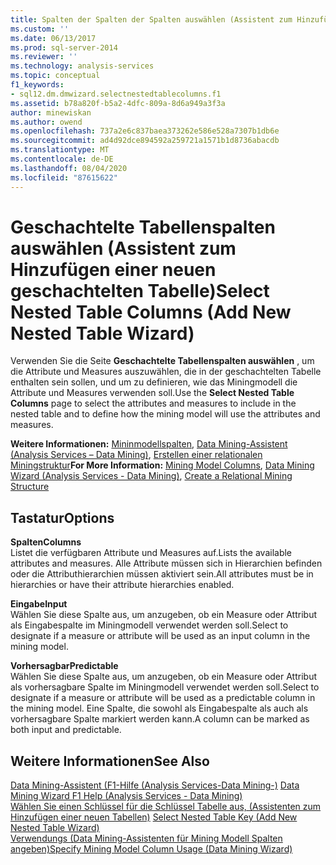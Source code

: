 ```yaml
---
title: Spalten der Spalten der Spalten auswählen (Assistent zum Hinzufügen einer neuen Tabellen Tabelle) | Microsoft-Dokumentation
ms.custom: ''
ms.date: 06/13/2017
ms.prod: sql-server-2014
ms.reviewer: ''
ms.technology: analysis-services
ms.topic: conceptual
f1_keywords:
- sql12.dm.dmwizard.selectnestedtablecolumns.f1
ms.assetid: b78a820f-b5a2-4dfc-809a-8d6a949a3f3a
author: minewiskan
ms.author: owend
ms.openlocfilehash: 737a2e6c837baea373262e586e528a7307b1db6e
ms.sourcegitcommit: ad4d92dce894592a259721a1571b1d8736abacdb
ms.translationtype: MT
ms.contentlocale: de-DE
ms.lasthandoff: 08/04/2020
ms.locfileid: "87615622"
---
```

# <a name="select-nested-table-columns-add-new-nested-table-wizard"></a><span data-ttu-id="005b8-102">Geschachtelte Tabellenspalten auswählen (Assistent zum Hinzufügen einer neuen geschachtelten Tabelle)</span><span class="sxs-lookup"><span data-stu-id="005b8-102">Select Nested Table Columns (Add New Nested Table Wizard)</span></span>
  <span data-ttu-id="005b8-103">Verwenden Sie die Seite **Geschachtelte Tabellenspalten auswählen** , um die Attribute und Measures auszuwählen, die in der geschachtelten Tabelle enthalten sein sollen, und um zu definieren, wie das Miningmodell die Attribute und Measures verwenden soll.</span><span class="sxs-lookup"><span data-stu-id="005b8-103">Use the **Select Nested Table Columns** page to select the attributes and measures to include in the nested table and to define how the mining model will use the attributes and measures.</span></span>  
  
 <span data-ttu-id="005b8-104">**Weitere Informationen:** [Mininmodellspalten](data-mining/mining-model-columns.md), [Data Mining-Assistent &#40;Analysis Services – Data Mining&#41;](data-mining/data-mining-wizard-analysis-services-data-mining.md), [Erstellen einer relationalen Miningstruktur](data-mining/create-a-relational-mining-structure.md)</span><span class="sxs-lookup"><span data-stu-id="005b8-104">**For More Information:** [Mining Model Columns](data-mining/mining-model-columns.md), [Data Mining Wizard &#40;Analysis Services - Data Mining&#41;](data-mining/data-mining-wizard-analysis-services-data-mining.md), [Create a Relational Mining Structure](data-mining/create-a-relational-mining-structure.md)</span></span>  
  
## <a name="options"></a><span data-ttu-id="005b8-105">Tastatur</span><span class="sxs-lookup"><span data-stu-id="005b8-105">Options</span></span>  
 <span data-ttu-id="005b8-106">**Spalten**</span><span class="sxs-lookup"><span data-stu-id="005b8-106">**Columns**</span></span>  
 <span data-ttu-id="005b8-107">Listet die verfügbaren Attribute und Measures auf.</span><span class="sxs-lookup"><span data-stu-id="005b8-107">Lists the available attributes and measures.</span></span> <span data-ttu-id="005b8-108">Alle Attribute müssen sich in Hierarchien befinden oder die Attributhierarchien müssen aktiviert sein.</span><span class="sxs-lookup"><span data-stu-id="005b8-108">All attributes must be in hierarchies or have their attribute hierarchies enabled.</span></span>  
  
 <span data-ttu-id="005b8-109">**Eingabe**</span><span class="sxs-lookup"><span data-stu-id="005b8-109">**Input**</span></span>  
 <span data-ttu-id="005b8-110">Wählen Sie diese Spalte aus, um anzugeben, ob ein Measure oder Attribut als Eingabespalte im Miningmodell verwendet werden soll.</span><span class="sxs-lookup"><span data-stu-id="005b8-110">Select to designate if a measure or attribute will be used as an input column in the mining model.</span></span>  
  
 <span data-ttu-id="005b8-111">**Vorhersagbar**</span><span class="sxs-lookup"><span data-stu-id="005b8-111">**Predictable**</span></span>  
 <span data-ttu-id="005b8-112">Wählen Sie diese Spalte aus, um anzugeben, ob ein Measure oder Attribut als vorhersagbare Spalte im Miningmodell verwendet werden soll.</span><span class="sxs-lookup"><span data-stu-id="005b8-112">Select to designate if a measure or attribute will be used as a predictable column in the mining model.</span></span> <span data-ttu-id="005b8-113">Eine Spalte, die sowohl als Eingabespalte als auch als vorhersagbare Spalte markiert werden kann.</span><span class="sxs-lookup"><span data-stu-id="005b8-113">A column can be marked as both input and predictable.</span></span>  
  
## <a name="see-also"></a><span data-ttu-id="005b8-114">Weitere Informationen</span><span class="sxs-lookup"><span data-stu-id="005b8-114">See Also</span></span>  
 <span data-ttu-id="005b8-115">[Data Mining-Assistent (F1-Hilfe &#40;Analysis Services-Data Mining-&#41;](data-mining-wizard-f1-help-analysis-services-data-mining.md) </span><span class="sxs-lookup"><span data-stu-id="005b8-115">[Data Mining Wizard F1 Help &#40;Analysis Services - Data Mining&#41;](data-mining-wizard-f1-help-analysis-services-data-mining.md) </span></span>  
 <span data-ttu-id="005b8-116">[Wählen Sie einen Schlüssel für die Schlüssel Tabelle aus, &#40;Assistenten zum Hinzufügen einer neuen Tabellen&#41;](select-nested-table-key-add-new-nested-table-wizard.md) </span><span class="sxs-lookup"><span data-stu-id="005b8-116">[Select Nested Table Key &#40;Add New Nested Table Wizard&#41;](select-nested-table-key-add-new-nested-table-wizard.md) </span></span>  
 [<span data-ttu-id="005b8-117">Verwendungs &#40;Data Mining-Assistenten für Mining Modell Spalten angeben&#41;</span><span class="sxs-lookup"><span data-stu-id="005b8-117">Specify Mining Model Column Usage &#40;Data Mining Wizard&#41;</span></span>](specify-mining-model-column-usage-data-mining-wizard.md)  
  
  
